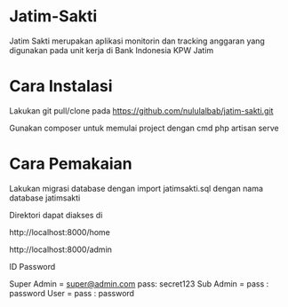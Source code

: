 # Jatim-Sakti
Jatim Sakti merupakan aplikasi monitorin dan tracking anggaran yang digunakan pada unit kerja di Bank Indonesia KPW Jatim

# Cara Instalasi

Lakukan git pull/clone pada https://github.com/nululalbab/jatim-sakti.git

Gunakan composer untuk memulai project dengan cmd
php artisan serve

# Cara Pemakaian

Lakukan migrasi database dengan import jatimsakti.sql dengan nama database jatimsakti

Direktori dapat diakses di

http://localhost:8000/home

http://localhost:8000/admin

ID Password

Super Admin = super@admin.com   pass: secret123
Sub Admin = <email>             pass : password
User =    <email>               pass : password
